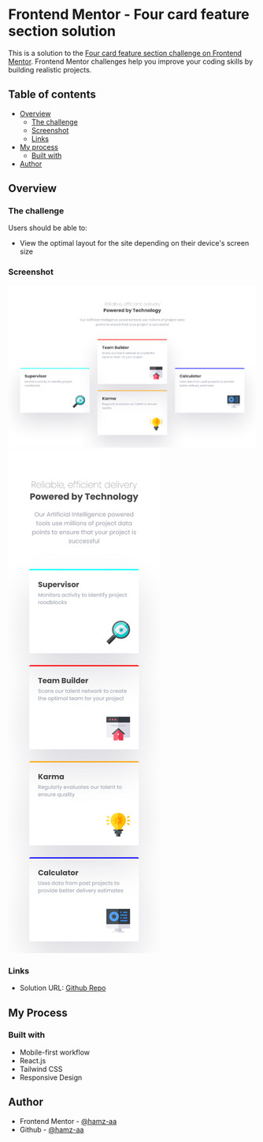 # Frontend Mentor - Four card feature section solution

This is a solution to the [Four card feature section challenge on Frontend Mentor](https://www.frontendmentor.io/challenges/four-card-feature-section-weK1eFYK). Frontend Mentor challenges help you improve your coding skills by building realistic projects.

## Table of contents

- [Overview](#overview)
  - [The challenge](#the-challenge)
  - [Screenshot](#screenshot)
  - [Links](#links)
- [My process](#my-process)
  - [Built with](#built-with)
- [Author](#author)

## Overview

### The challenge

Users should be able to:

- View the optimal layout for the site depending on their device's screen size

### Screenshot

!['desktop view'](./screenshots/desktop-view.png)
!['mobile view'](./screenshots/mobile-view.png)

### Links

- Solution URL: [Github Repo](https://github.com/hamz-aa/frontend-mentor-challenges/tree/main/four-card-feature-section-master)

## My Process

### Built with

- Mobile-first workflow
- React.js
- Tailwind CSS
- Responsive Design

## Author

- Frontend Mentor - [@hamz-aa](https://www.frontendmentor.io/profile/hamz-aa)
- Github - [@hamz-aa](https://github.com/hamz-aa)
